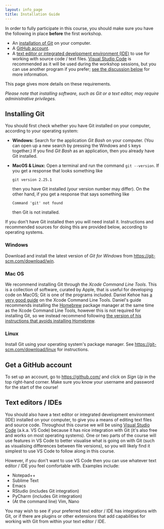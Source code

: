 ```yaml
---
layout: info_page
title: Installation Guide
---
```


In order to fully participate in this course, you should make sure you
have the following in place **before** the first workshop.

- An [installation of Git](#installing-git) on your computer.
- A [GitHub account](#get-a-github-account).
- A [text editor or integrated development environment (IDE)](#have-a-text-editor)
  to use for working with source code / text files.
  <a href="https://code.visualstudio.com/" target="_blank" rel="external noreferrer">Visual Studio Code</a>
  is recommended as it will be used during the workshop sessions, but you
  can use another program if you prefer; [see the discussion below](#have-a-text-editor) for
  more information.

This page gives more details on these requirements.

_Please note that installing software, such as Git or a text editor, may require
administrative privileges._


## Installing Git

You should first check whether you have Git installed on your computer, according
to your operating system:

- **Windows:** Search for the application _Git Bash_ on your computer. (You can
  open up a new search by pressing the Windows and `S` keys together.) If you
  find _Git Bash_ as an application, then you already have Git installed.

- **MacOS & Linux:** Open a terminal and run the command `git --version`. If
  you get a response that looks something like

  ```output
  git version 2.25.1
  ```

  then you have Git installed (your version number may differ). On the other
  hand, if you get a response that says something like

  ```output
  Command 'git' not found
  ```

  then Git is not installed.

If you don't have Git installed then you will need install it. Instructions and
recommended sources for doing this are provided below, according to operating
systems.


### Windows

Download and install the latest version of *Git for Windows* from
<a href="https://git-scm.com/download/win" target="_blank" rel="external noreferrer">https://git-scm.com/download/win</a>.


### Mac OS

We recommend installing Git through the
*Xcode Command Line Tools*. This is a collection of software, curated by
Apple, that is useful for developing code on MacOS; Git is one of the programs
included. Daniel Kehoe has 
<a href="https://mac.install.guide/commandlinetools/index.html" target="_blank" rel="external noreferrer">a very good guide</a>
on the Xcode Command Line Tools. Daniel's guide recommends installing the
<a href="https://brew.sh/" target="_blank" rel="external noreferrer">Homebrew</a>
package manager at the same time as the Xcode Command Line Tools,
however this is not required for installing Git, so we instead recommend following
<a href="https://mac.install.guide/commandlinetools/4.html" target="_blank" rel="external noreferrer"> the version of his instructions that avoids installing Homebrew</a>.


### Linux

Install Git using your operating system's package manager. See
<a href="https://git-scm.com/download/linux" target="_blank" rel="external noreferrer">https://git-scm.com/download/linux</a>
for instructions.


## Get a GitHub account

To set up an account, go to
<a href="https://github.com/" target="_blank" rel="external noreferrer">https://github.com/</a>
and click on *Sign Up* in the top right-hand corner. Make sure you know your
username and password for the start of the course!


## Text editors / IDEs

You should also have a text editor or integrated development environment (IDE)
installed on your computer, to give you a means of editing text files and source
code. Throughout this course we will be using
<a href="https://code.visualstudio.com/" target="_blank" rel="external noreferrer">Visual Studio Code</a>
(a.k.a. VS Code) because it has nice integration with Git (it's also free and
works on most operating systems). One or two parts of the course will use
features in VS Code to better visualise what is going on with Git (such as
visualising differences between file versions), so you will likely find it
simplest to use VS Code to follow along in this course.

However, if you don't want to use VS Code then you can use whatever text editor / IDE
you feel comfortable with. Examples include:

- Notepad++
- Sublime Text 
- Emacs
- RStudio (includes Git integration)
- PyCharm (includes Git integration)
- (At the command line) Vim, Nano

You may wish to see if your preferred text editor / IDE has integrations
with Git, or if there are plugins or other extensions that add capabilities for
working with Git from within your text editor / IDE.
